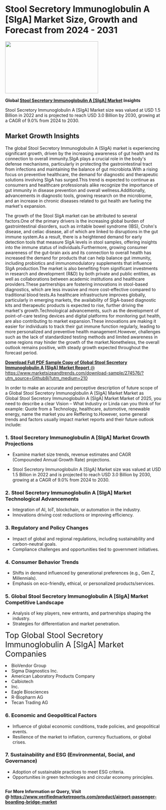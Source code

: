 <H1>Stool Secretory Immunoglobulin A [SIgA] Market Size, Growth and Forecast from 2024 - 2031</H1><img class="aligncenter size-medium wp-image-584254" src="https://thirdeyenews.in/wp-content/uploads/2024/09/Global-Market-Research-300x168.jpeg" alt="" width="300" height="168" /><p><strong>Global&nbsp;<a href="https://www.marketsizeandtrends.com/download-sample/274576/?utm_source=Github8j?utm_medium=210">Stool Secretory Immunoglobulin A [SIgA] Market</a> Insights</strong></p><p>Stool Secretory Immunoglobulin A [SIgA] Market size was valued at USD 1.5 Billion in 2022 and is projected to reach USD 3.0 Billion by 2030, growing at a CAGR of 9.0% from 2024 to 2030.</p><p><h2>Market Growth Insights</h2> <p>The global Stool Secretory Immunoglobulin A (SIgA) market is experiencing significant growth, driven by the increasing awareness of gut health and its connection to overall immunity.SIgA plays a crucial role in the body's defense mechanisms, particularly in protecting the gastrointestinal tract from infections and maintaining the balance of gut microbiota.With a rising focus on preventive healthcare, the demand for diagnostic and therapeutic solutions involving SIgA has surged.This trend is expected to continue as consumers and healthcare professionals alike recognize the importance of gut immunity in disease prevention and overall wellness.Additionally, advancements in diagnostic tools, growing research on the microbiome, and an increase in chronic diseases related to gut health are fueling the market's expansion.</p> <p><a href="download_sample_link"></a></p> <p>The growth of the Stool SIgA market can be attributed to several factors.One of the primary drivers is the increasing global burden of gastrointestinal disorders, such as irritable bowel syndrome (IBS), Crohn's disease, and celiac disease, all of which are linked to disruptions in the gut immune system.As a result, there is a heightened demand for early detection tools that measure SIgA levels in stool samples, offering insights into the immune status of individuals.Furthermore, growing consumer awareness of the gut-brain axis and its connection to overall health has increased the demand for products that can help balance gut immunity, including probiotics and immunomodulatory supplements that influence SIgA production.The market is also benefiting from significant investments in research and development (R&D) by both private and public entities, as well as collaborations between academic institutions and healthcare providers.These partnerships are fostering innovations in stool-based diagnostics, which are less invasive and more cost-effective compared to traditional blood tests.As healthcare infrastructure improves globally, particularly in emerging markets, the availability of SIgA-based diagnostic kits and therapeutic products is expected to rise, further driving the market's growth.Technological advancements, such as the development of point-of-care testing devices and digital platforms for monitoring gut health, are also contributing to market expansion.These innovations are making it easier for individuals to track their gut immune function regularly, leading to more personalized and preventive health management.However, challenges such as the lack of standardized testing methods and limited awareness in some regions may hinder the growth of the market.Nonetheless, the overall outlook remains positive, with steady growth expected throughout the forecast period.<p><a href="get_more_info_link"></p><p><span class=""><strong>Download Full PDF Sample Copy of Global Stool Secretory Immunoglobulin A [SIgA] Market Report</strong> @ <a href="https://www.marketsizeandtrends.com/download-sample/274576/?utm_source=Github8j?utm_medium=210" target="_blank">https://www.marketsizeandtrends.com/download-sample/274576/?utm_source=Github8j?utm_medium=210</a></span></p><p>In order to make an accurate and perceptive description of future scope of a Global&nbsp;Stool Secretory Immunoglobulin A [SIgA] Market Market as Global&nbsp;Stool Secretory Immunoglobulin A [SIgA] Market Market of 2025, you need to describe a clear Vision &ndash; What Industry or Linda can you think of for example: Quote from a Technology, healthcare, automotive, renewable energy, name the market you are Reffering to.However, some general trends and factors usually impact market reports and their future outlook include:</p><h3>1.&nbsp;<strong>Stool Secretory Immunoglobulin A [SIgA] Market Growth Projections</strong></h3><ul><li>Examine market size trends, revenue estimates and CAGR (Compounded Annual Growth Rate) projections.</li><li><p>Stool Secretory Immunoglobulin A [SIgA] Market size was valued at USD 1.5 Billion in 2022 and is projected to reach USD 3.0 Billion by 2030, growing at a CAGR of 9.0% from 2024 to 2030.</p></li></ul><h3>2.&nbsp;<strong>Stool Secretory Immunoglobulin A [SIgA] Market Technological Advancements</strong></h3><ul><li>Integration of AI, IoT, blockchain, or automation in the industry.</li><li>Innovations driving cost reductions or improving efficiency.</li></ul><h3>3.&nbsp;<strong>Regulatory and Policy Changes</strong></h3><ul><li>Impact of global and regional regulations, including sustainability and carbon-neutral goals.</li><li>Compliance challenges and opportunities tied to government initiatives.</li></ul><h3>4.&nbsp;<strong>Consumer Behavior Trends</strong></h3><ul><li>Shifts in demand influenced by generational preferences (e.g., Gen Z, Millennials).</li><li>Emphasis on eco-friendly, ethical, or personalized products/services.</li></ul><h3>5.&nbsp;<strong>Global Stool Secretory Immunoglobulin A [SIgA] Market Competitive Landscape</strong></h3><ul><li>Analysis of key players, new entrants, and partnerships shaping the industry.</li><li>Strategies for differentiation and market penetration.</li></ul><p data-pm-slice="1 1 []"><span style="color: inherit; font-family: inherit; font-size: 25px;">Top Global Stool Secretory Immunoglobulin A [SIgA] Market Companies</span></p><div class="" data-test-id=""><p><li>BioVendor Group</li><li> Sigma Diagnostics Inc.</li><li> American Laboratory Products Company</li><li> Calbiotech</li><li> Inc.</li><li> Eagle Biosciences</li><li> R-Biopharm AG</li><li> Tecan Trading AG</li></p></div><h3>6.&nbsp;<strong>Economic and Geopolitical Factors</strong></h3><ul><li>Influence of global economic conditions, trade policies, and geopolitical events.</li><li>Resilience of the market to inflation, currency fluctuations, or global crises.</li></ul><h3>7.&nbsp;<strong>Sustainability and ESG (Environmental, Social, and Governance)</strong></h3><ul><li>Adoption of sustainable practices to meet ESG criteria.</li><li>Opportunities in green technologies and circular economy principles.</li></ul><h2><strong style="font-size: 14px;">For More Information or Query, Visit @&nbsp;</strong><a style="background-color: #ffffff; font-size: 14px;" href="https://www.marketsizeandtrends.com/report/stool-secretory-immunoglobulin-a-siga-market/" target="_blank">https://www.verifiedmarketreports.com/product/airport-passenger-boarding-bridge-market</a></h2>